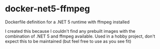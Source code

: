 # docker-net5-ffmpeg
Dockerfile definition for a .NET 5 runtime with ffmpeg installed

I created this because I couldn't find any prebuilt images with the combination of .NET 5 and ffmpeg available. Used in a hobby project, don't expect this to be maintained (but feel free to use as you see fit)
